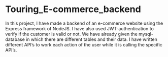 # Touring_E-commerce_backend
In this project, I have made a backend of an e-commerce website using the Express framework of NodeJS. I have also used JWT-authentication to verify if the customer is valid or not. We have already given the mysql-database in which there are different tables and their data. I have written different API’s to work each action of the user  while it is calling the specific API’s. 
